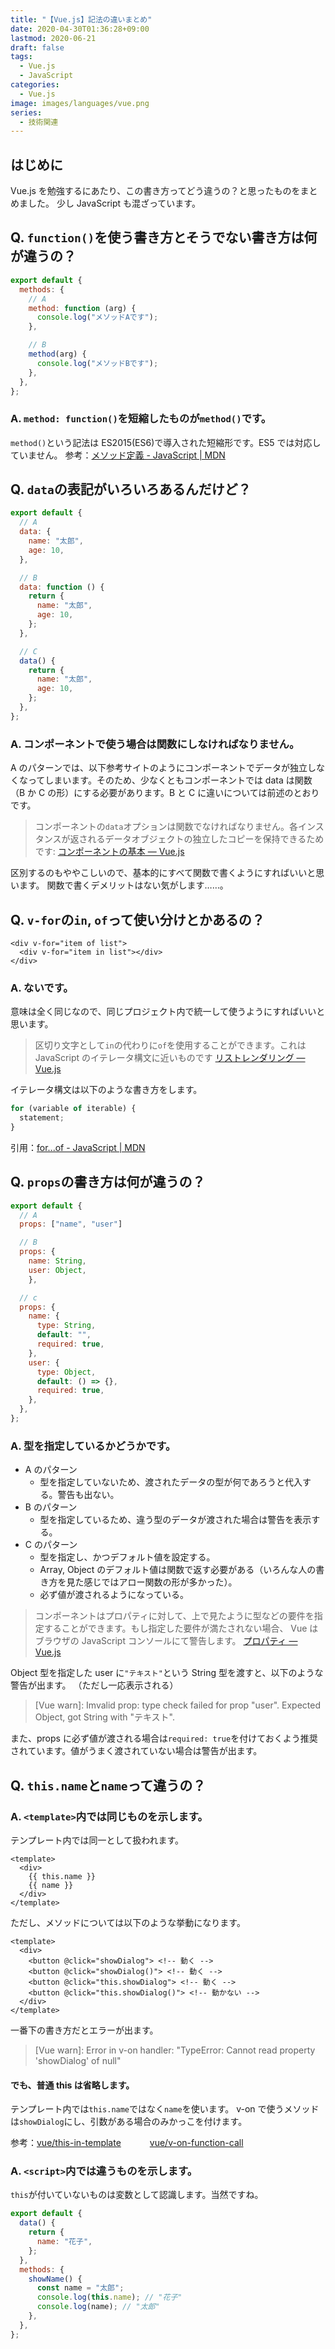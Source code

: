 ```yaml
---
title: "【Vue.js】記法の違いまとめ"
date: 2020-04-30T01:36:28+09:00
lastmod: 2020-06-21
draft: false
tags:
  - Vue.js
  - JavaScript
categories:
  - Vue.js
image: images/languages/vue.png
series:
  - 技術関連
---
```


## はじめに

Vue.js を勉強するにあたり、この書き方ってどう違うの？と思ったものをまとめました。
少し JavaScript も混ざっています。

## Q. `function()`を使う書き方とそうでない書き方は何が違うの？

```js
export default {
  methods: {
    // A
    method: function (arg) {
      console.log("メソッドAです");
    },

    // B
    method(arg) {
      console.log("メソッドBです");
    },
  },
};
```

### A. `method: function()`を短縮したものが`method()`です。

`method()`という記法は ES2015(ES6)で導入された短縮形です。ES5 では対応していません。
参考：[メソッド定義 - JavaScript | MDN](https://developer.mozilla.org/ja/docs/Web/JavaScript/Reference/Functions/Method_definitions#Description)

## Q. `data`の表記がいろいろあるんだけど？

```js
export default {
  // A
  data: {
    name: "太郎",
    age: 10,
  },

  // B
  data: function () {
    return {
      name: "太郎",
      age: 10,
    };
  },

  // C
  data() {
    return {
      name: "太郎",
      age: 10,
    };
  },
};
```

### A. コンポーネントで使う場合は関数にしなければなりません。

A のパターンでは、以下参考サイトのようにコンポーネントでデータが独立しなくなってしまいます。そのため、少なくともコンポーネントでは data は関数（B か C の形）にする必要があります。B と C に違いについては前述のとおりです。

> コンポーネントの`data`オプションは関数でなければなりません。各インスタンスが返されるデータオブジェクトの独立したコピーを保持できるためです:
> [コンポーネントの基本 — Vue.js](https://jp.vuejs.org/v2/guide/components.html#data-%E3%81%AF%E9%96%A2%E6%95%B0%E3%81%A7%E3%81%AA%E3%81%91%E3%82%8C%E3%81%B0%E3%81%AA%E3%82%8A%E3%81%BE%E3%81%9B%E3%82%93)

区別するのもややこしいので、基本的にすべて関数で書くようにすればいいと思います。
関数で書くデメリットはない気がします……。

## Q. `v-for`の`in`, `of`って使い分けとかあるの？

```vue
<div v-for="item of list">
  <div v-for="item in list"></div>
</div>
```

### A. ないです。

意味は全く同じなので、同じプロジェクト内で統一して使うようにすればいいと思います。

> 区切り文字として`in`の代わりに`of`を使用することができます。これは JavaScript のイテレータ構文に近いものです
> [リストレンダリング — Vue.js](https://jp.vuejs.org/v2/guide/list.html)

イテレータ構文は以下のような書き方をします。

```js
for (variable of iterable) {
  statement;
}
```

引用：[for...of - JavaScript | MDN](https://developer.mozilla.org/ja/docs/Web/JavaScript/Reference/Statements/for...of)

## Q. `props`の書き方は何が違うの？

```js
export default {
  // A
  props: ["name", "user"]

  // B
  props: {
    name: String,
    user: Object,
    },

  // c
  props: {
    name: {
      type: String,
      default: "",
      required: true,
    },
    user: {
      type: Object,
      default: () => {},
      required: true,
    },
  },
};
```

### A. 型を指定しているかどうかです。

- A のパターン
  - 型を指定していないため、渡されたデータの型が何であろうと代入する。警告も出ない。
- B のパターン
  - 型を指定しているため、違う型のデータが渡された場合は警告を表示する。
- C のパターン
  - 型を指定し、かつデフォルト値を設定する。
  - Array, Object のデフォルト値は関数で返す必要がある（いろんな人の書き方を見た感じではアロー関数の形が多かった）。
  - 必ず値が渡されるようになっている。

> コンポーネントはプロパティに対して、上で見たように型などの要件を指定することができます。もし指定した要件が満たされない場合、 Vue はブラウザの JavaScript コンソールにて警告します。
> [プロパティ — Vue.js](https://jp.vuejs.org/v2/guide/components-props.html)

Object 型を指定した user に`"テキスト"`という String 型を渡すと、以下のような警告が出ます。
（ただし一応表示される）

> [Vue warn]: Imvalid prop: type check failed for prop "user". Expected Object, got String with "テキスト".

また、props に必ず値が渡される場合は`required: true`を付けておくよう推奨されています。値がうまく渡されていない場合は警告が出ます。

## Q. `this.name`と`name`って違うの？

### A. `<template>`内では同じものを示します。

テンプレート内では同一として扱われます。

```vue
<template>
  <div>
    {{ this.name }}
    {{ name }}
  </div>
</template>
```

ただし、メソッドについては以下のような挙動になります。

```vue
<template>
  <div>
    <button @click="showDialog"> <!-- 動く -->
    <button @click="showDialog()"> <!-- 動く -->
    <button @click="this.showDialog"> <!-- 動く -->
    <button @click="this.showDialog()"> <!-- 動かない -->
  </div>
</template>
```

一番下の書き方だとエラーが出ます。

> [Vue warn]: Error in v-on handler: "TypeError: Cannot read property 'showDialog' of null"

#### でも、普通 this は省略します。

テンプレート内では`this.name`ではなく`name`を使います。
v-on で使うメソッドは`showDialog`にし、引数がある場合のみかっこを付けます。

参考：[vue/this-in-template](https://github.com/vuejs/eslint-plugin-vue/blob/master/docs/rules/this-in-template.md)
　　　[vue/v-on-function-call](https://github.com/vuejs/eslint-plugin-vue/blob/master/docs/rules/v-on-function-call.md)

### A. `<script>`内では違うものを示します。

`this`が付いていないものは変数として認識します。当然ですね。

```js
export default {
  data() {
    return {
      name: "花子",
    };
  },
  methods: {
    showName() {
      const name = "太郎";
      console.log(this.name); // "花子"
      console.log(name); // "太郎"
    },
  },
};
```
